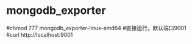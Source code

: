 # mongodb_exporter
#chmod 777 mongodb_exporter-linux-amd64
#直接运行，默认端口9001
#curl http://localhost:9001

